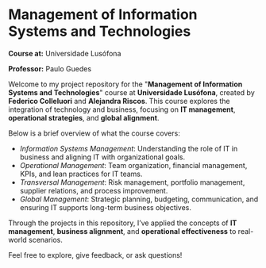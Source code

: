 # Management of Information Systems and Technologies

**Course at:** Universidade Lusófona

**Professor:** Paulo Guedes

Welcome to my project repository for the "**Management of Information Systems and Technologies**" course at **Universidade Lusófona**, created by **Federico Colleluori** and **Alejandra Riscos**. This course explores the integration of technology and business, focusing on **IT management**, **operational strategies**, and **global alignment**. 

Below is a brief overview of what the course covers:

* _Information Systems Management_: Understanding the role of IT in business and aligning IT with organizational goals.
* _Operational Management_: Team organization, financial management, KPIs, and lean practices for IT teams.
* _Transversal Management_: Risk management, portfolio management, supplier relations, and process improvement.
* _Global Management_: Strategic planning, budgeting, communication, and ensuring IT supports long-term business objectives.

Through the projects in this repository, I’ve applied the concepts of **IT management**, **business alignment**, and **operational effectiveness** to real-world scenarios.

Feel free to explore, give feedback, or ask questions!
